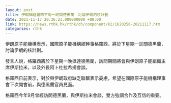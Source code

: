 ```yaml
---
layout: post
title: 伊朗稱格羅西下周一訪問德黑蘭　討論伊朗的核計劃
date: 2021-11-17 20:36:23.000000000 +08:00
link: https://news.rthk.hk/rthk/ch/component/k2/1620256-20211117.htm
categories: rthk
---
```


伊朗原子能機構表示，國際原子能機構總幹事格羅西，將於下星期一訪問德黑蘭，討論伊朗的核計劃。

發言人說，格羅西將於下星期一晚抵達德黑蘭，訪問期間將會與伊朗原子能組織主席伊斯拉米，以及外長阿卜杜拉希揚會談。

格羅西日前表示，對於與伊朗政府缺乏聯繫表示憂慮，希望在國際原子能機構理事會下次開會前，與德黑蘭官員見面。

格羅西今年9月曾經訪問德黑蘭，與伊斯拉米會談，雙方強調合作及互信的重要。
